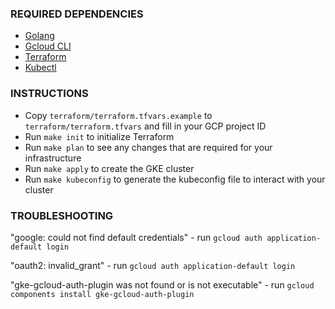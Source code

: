 ### REQUIRED DEPENDENCIES 
* [Golang](https://go.dev/doc/install)
* [Gcloud CLI](https://cloud.google.com/sdk/docs/install)
* [Terraform](https://developer.hashicorp.com/terraform/tutorials/gcp-get-started/install-cli)
* [Kubectl](https://kubernetes.io/docs/tasks/tools/)

### INSTRUCTIONS
- Copy `terraform/terraform.tfvars.example` to `terraform/terraform.tfvars` and fill in your GCP project ID
- Run `make init` to initialize Terraform
- Run `make plan` to see any changes that are required for your infrastructure
- Run `make apply` to create the GKE cluster
- Run `make kubeconfig` to generate the kubeconfig file to interact with your cluster

### TROUBLESHOOTING
"google: could not find default credentials" - run `gcloud auth application-default login`

"oauth2: invalid_grant" - run `gcloud auth application-default login`

"gke-gcloud-auth-plugin was not found or is not executable" - run `gcloud components install gke-gcloud-auth-plugin`